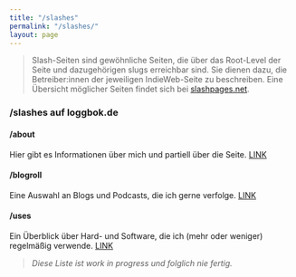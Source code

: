 ```yaml
---
title: "/slashes"
permalink: "/slashes/"
layout: page
---
```


> Slash-Seiten sind gewöhnliche Seiten, die über das Root-Level der Seite und dazugehörigen slugs erreichbar sind. Sie dienen dazu, die Betreiber:innen der jeweiligen IndieWeb-Seite zu beschreiben. Eine Übersicht möglicher Seiten findet sich bei [slashpages.net](https://slashpages.net/).

### /slashes auf loggbok.de

#### /about
Hier gibt es Informationen über mich und partiell über die Seite. [LINK](/about/)

#### /blogroll
Eine Auswahl an Blogs und Podcasts, die ich gerne verfolge. [LINK](/blogroll/)

#### /uses
Ein Überblick über Hard- und Software, die ich (mehr oder weniger) regelmäßig verwende. [LINK](/uses/)


> *Diese Liste ist work in progress und folglich nie fertig.*